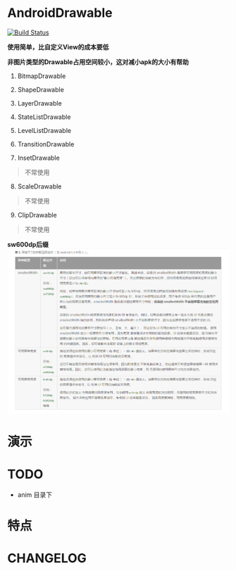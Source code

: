 # AndroidDrawable

[![Build Status](https://travis-ci.org/meolu/walle-web.svg?branch=master)](https://travis-ci.org/meolu/walle-web)

**使用简单，比自定义View的成本要低**

**非图片类型的Drawable占用空间较小，这对减小apk的大小有帮助**

1. BitmapDrawable

2. ShapeDrawable

3. LayerDrawable

4. StateListDrawable

5. LevelListDrawable

6. TransitionDrawable

7. InsetDrawable
> 不常使用

8. ScaleDrawable
> 不常使用

9. ClipDrawable
> 不常使用

**sw600dp后缀**
![](./pic/1.png)

# 演示

# TODO

- anim 目录下

# 特点

# CHANGELOG








